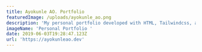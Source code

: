 ```yaml
---
title: Ayokunle AO. Portfolio
featuredImage: /uploads/ayokunle_ao.png
description: 'My personal portfolio developed with HTML, Tailwindcss, and Gridsome.'
imageName: 'Personal Portfolio '
date: 2019-06-03T19:28:47.123Z
url: 'https://ayokunleao.dev'
---
```


